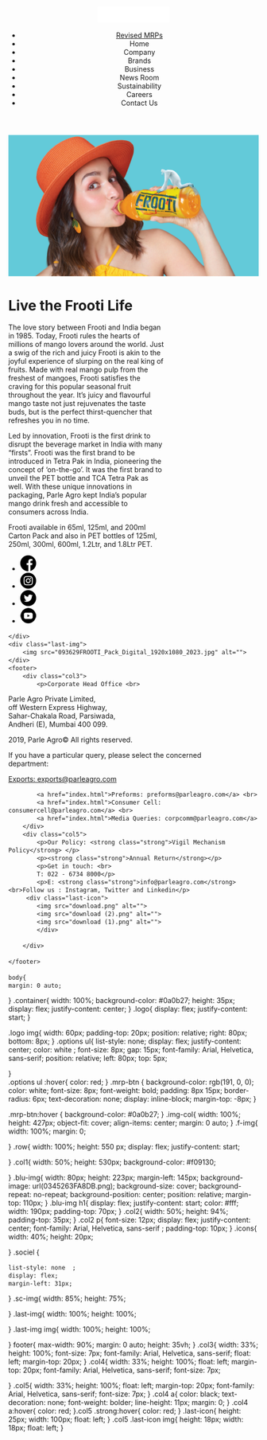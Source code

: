 <!DOCTYPE html>
<html lang="en">
<head>
    <meta charset="UTF-8">
    <meta name="viewport" content="width=device-width, initial-scale=1.0">
    <title>Document</title>
    <link rel="stylesheet" href="style.css" type="text/css">
</head>
<body>
    <header>
        <div class="container">
        <div class="logo">
            <img src="logo.png" alt="">
        </div>
            <div class="options">
                <ul class="list">
                    <li><a href="" class="mrp-btn">Revised MRPs</a></li>
                    <li><a>Home</a></li>
                    <li><a>Company</a></li>
                    <li><a>Brands</a></li>
                    <li><a>Business</a></li>
                    <li><a>News Room</a></li>
                    <li><a>Sustainability</a></li>
                    <li><a> Careers</a></li>
                    <li><a>Contact Us</a></li>
                </ul>                
            </div>
            </div>
    </header>
    <div class="img-col">
        <img class="f-img" src="063929FROOTI_Digital_2024_PAPL-WEB_1.jpg" alt="">
    </div>
    <div class="row">
        <div class="col1">
            <div class="blu-img">
                <h1>Live the Frooti Life</h1>
            </div>    
        </div>
        <div class="col2">
            <p>The love story between Frooti and India began <br> in 1985. Today, Frooti rules the hearts of <br> millions of mango lovers around the world. Just <br> a swig of the rich and juicy Frooti is akin to the <br> joyful experience of slurping on the real king of <br> fruits. Made with real mango pulp from the <br> freshest of mangoes, Frooti satisfies the <br> craving for this popular seasonal fruit <br> throughout the year. It’s juicy and flavourful <br> mango taste not just rejuvenates the taste <br> buds, but is the perfect thirst-quencher that <br> refreshes you in no time.</p>
            <p>Led by innovation, Frooti is the first drink to <br> disrupt the beverage market in India with many <br> “firsts”. Frooti was the first brand to be <br> introduced in Tetra Pak in India, pioneering the <br> concept of ‘on-the-go’. It was the first brand to <br> unveil the PET bottle and TCA Tetra Pak as <br> well. With these unique innovations in <br> packaging, Parle Agro kept India’s popular <br> mango drink fresh and accessible to <br> consumers across India.</p>
            <p>Frooti available in 65ml, 125ml, and 200ml <br> Carton Pack and also in PET bottles of 125ml, <br> 250ml, 300ml, 600ml, 1.2Ltr, and 1.8Ltr PET.</p>
            <div class="icons">
                <ul class="sociel">
                <li><img class="sc-img" src="download.png" alt=""></li>
                <li><img class="sc-img" src="download (1).png" alt=""></li>
                <li><img class="sc-img" src="download (2).png" alt=""></li>
                <li><img class="sc-img" src="youtube.png" alt=""></li>
            </ul>
            </div>
        </div>
        
    </div>
    <div class="last-img">
        <img src="093629FROOTI_Pack_Digital_1920x1080_2023.jpg" alt="">
    </div>
    <footer>
        <div class="col3">
            <p>Corporate Head Office <br>
Parle Agro Private Limited, <br>
off Western Express Highway, <br>
Sahar-Chakala Road, Parsiwada, <br>
Andheri (E), Mumbai 400 099. <br></p>

<p>2019, Parle Agro© All rights reserved.</p>
        </div>
        <div class="col4">
            <p>If you have a particular query, please select the concerned <br> department:</p>
            <a href="index.html">Exports: exports@parleagro.com</a> <br>
            
            <a href="index.html">Preforms: preforms@parleagro.com</a> <br>
            <a href="index.html">Consumer Cell: consumercell@parleagro.com</a> <br>
            <a href="index.html">Media Queries: corpcomm@parleagro.com</a>
        </div>
        <div class="col5">
            <p>Our Policy: <strong class="strong">Vigil Mechanism Policy</strong> </p>
            <p><strong class="strong">Annual Return</strong></p>
            <p>Get in touch: <br>
            T: 022 - 6734 8000</p>
            <p>E: <strong class="strong">info@parleagro.com</strong> <br>Follow us : Instagram, Twitter and Linkedin</p>
         <div class="last-icon">
            <img src="download.png" alt="">
            <img src="download (2).png" alt="">
            <img src="download (1).png" alt="">
            </div>
                
        </div>

    </footer>

    body{
    margin: 0 auto;
    
}
.container{
    width: 100%;
    background-color: #0a0b27;
    height: 35px;
    display: flex;
    justify-content: center;
}
.logo{
    display: flex;
    justify-content: start;
}

.logo img{
    width: 60px;
    padding-top: 20px;
    position: relative;
    right: 80px;
    bottom: 8px;
}
.options ul{
    list-style: none;
    display: flex;
    justify-content: center;
    color: white  ;
    font-size: 8px;
    gap: 15px;
    font-family: Arial, Helvetica, sans-serif;
    position: relative;
    left: 80px;
    top: 5px;

}   
.options ul :hover{
    color: red;
}
.mrp-btn {
    background-color: rgb(191, 0, 0);
    color: white;
    font-size: 8px;
    font-weight: bold;
    padding: 8px 15px;
    border-radius: 6px;
    text-decoration: none;
    display: inline-block;
    margin-top: -8px; 
}

.mrp-btn:hover {
    background-color: #0a0b27;
}
.img-col{
    width: 100%;
    height: 427px;
    object-fit: cover;
    align-items: center;
    margin: 0 auto;
}
.f-img{
    width: 100%;
    margin: 0;

}
.row{
    width: 100%;
    height: 550 px;
    display: flex;
    justify-content: start; 
    

    
}
.col1{
    width: 50%;
    height: 530px;
    background-color: #f09130; 
    
    
}
.blu-img{
    width: 80px;
    height: 223px;
    margin-left: 145px;
    background-image: url(0345263FA8DB.png);
    background-size: cover;
    background-repeat: no-repeat;
    background-position: center;
    position: relative;
    margin-top: 110px;
}
.blu-img h1{
    display: flex;
    justify-content: start;
    color: #fff;   
    width: 190px;
    padding-top: 70px;
}
.col2{
    width: 50%;
    height: 94%;
    padding-top: 35px;
}
.col2 p{
    font-size: 12px;
    display: flex;
    justify-content: center;
    font-family: Arial, Helvetica, sans-serif   ;
    padding-top: 10px;
}
.icons{
    width: 40%;
    height: 20px;

    
}
.sociel {
    
    list-style: none  ;
    display: flex;
    margin-left: 31px;
}
.sc-img{
    width: 85%;
    height: 75%;

}
.last-img{
    width: 100%;
    height: 100%;

}
.last-img img{
    width: 100%;
    height: 100%;

}
footer{
    max-width: 90%;
    margin: 0 auto;
    height: 35vh;
}
.col3{
    width: 33%;
    height: 100%;
    font-size: 7px;
    font-family: Arial, Helvetica, sans-serif;
    float: left;
    margin-top: 20px;
}
.col4{
    width: 33%;
    height: 100%;
    float: left;
    margin-top: 20px;
    font-family: Arial, Helvetica, sans-serif;
    font-size: 7px;
    
}
.col5{
    width: 33%;
    height: 100%;
    float: left;
    margin-top: 20px;
    font-family: Arial, Helvetica, sans-serif;
    font-size: 7px;
}
.col4 a{
    color: black;
    text-decoration: none;
    font-weight: bolder;
    line-height: 11px;
    margin: 0;
}
.col4 a:hover{
    color: red;
}.col5 .strong:hover{
    color: red;
}
.last-icon{
   height: 25px;
    width: 100px;
    float: left; 
}
.col5 .last-icon img{
    height: 18px;
    width: 18px;
    float: left;
}
    

</body>
</html>
